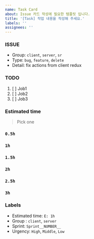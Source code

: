 ```yaml
---
name: Task Card
about: Issue 카드 작성에 필요한 템플릿 입니다.
title: '[Task] 작업 내용을 작성해 주세요.'
labels: ''
assignees: ''
---
```


### ISSUE

- Group: `client`, `server`, `sr`
- Type: `bug`, `feature`, `delete`
- Detail: fix actions from client redux

### TODO

1. [ ] Job1
2. [ ] Job2
3. [ ] Job3

### Estimated time

> Pick one

### `0.5h`

### `1h`

### `1.5h`

### `2h`

### `2.5h`

### `3h`

### Labels

- Estimated time: `E: 1h`
- Group : `client`, `server`
- Sprint: `Sprint__NUMBER__`
- Urgency: `High`, `Middle`, `Low`
